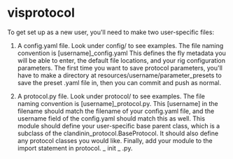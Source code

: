 # visprotocol

To get set up as a new user, you'll need to make two user-specific files:
1) A config.yaml file. Look under config/ to see examples. The file naming convention is [username]_config.yaml
    This defines the fly metadata you will be able to enter, the default file locations, and your rig configuration parameters.
    The first time you want to save protocol parameters, you'll have to make a directory at resources/username/parameter_presets to save the preset .yaml file in,  then you can commit and push as normal.

2) A protocol.py file. Look under protocol/ to see examples. The file naming convention is [username]_protocol.py.
    This [username] in the filename should match the filename of your config.yaml file, and the username field of the config.yaml should match this as well.
    This module should define your user-specific base parent class, which is a subclass of the clandinin_protocol.BaseProtocol.
    It should also define any protocol classes you would like.
    Finally, add your module to the import statement in protocol. _ init _ .py.
